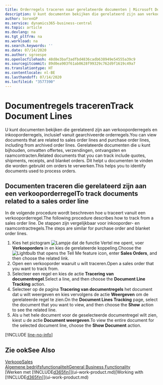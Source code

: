 ```yaml
---
title: Orderregels traceren naar gerelateerde documenten | Microsoft Docs
description: U kunt documenten bekijken die gerelateerd zijn aan verkooporderregels en inkooporderregels, inclusief vanuit gearchiveerde orderregels. Gerelateerde documenten die u kunt bijhouden, omvatten offertes, verzendingen, ontvangsten en raamcontracten. Dit helpt u documenten te vinden die worden gebruikt om orders te verwerken.
author: SorenGP
ms.service: dynamics365-business-central
ms.topic: article
ms.devlang: na
ms.tgt_pltfrm: na
ms.workload: na
ms.search.keywords: ''
ms.date: 07/14/2020
ms.author: sgroespe
ms.openlocfilehash: 48d8e3baf3adfbd4836cadb638949e54555a39c9
ms.sourcegitcommit: 89d0ea903f61ab0628f99329c762d9f1619c49a7
ms.translationtype: HT
ms.contentlocale: nl-BE
ms.lasthandoff: 07/14/2020
ms.locfileid: "3577390"
---
```

# <a name="track-document-lines"></a><span data-ttu-id="3b0a4-105">Documentregels traceren</span><span class="sxs-lookup"><span data-stu-id="3b0a4-105">Track Document Lines</span></span>
<span data-ttu-id="3b0a4-106">U kunt documenten bekijken die gerelateerd zijn aan verkooporderregels en inkooporderregels, inclusief vanuit gearchiveerde orderregels.</span><span class="sxs-lookup"><span data-stu-id="3b0a4-106">You can view documents that are related to sales order lines and purchase order lines, including from archived order lines.</span></span> <span data-ttu-id="3b0a4-107">Gerelateerde documenten die u kunt bijhouden, omvatten offertes, verzendingen, ontvangsten en raamcontracten.</span><span class="sxs-lookup"><span data-stu-id="3b0a4-107">Related documents that you can track include quotes, shipments, receipts, and blanket orders.</span></span> <span data-ttu-id="3b0a4-108">Dit helpt u documenten te vinden die worden gebruikt om orders te verwerken.</span><span class="sxs-lookup"><span data-stu-id="3b0a4-108">This helps you to identify documents used to process orders.</span></span>  

## <a name="to-track-documents-related-to-a-sales-order-line"></a><span data-ttu-id="3b0a4-109">Documenten traceren die gerelateerd zijn aan een verkooporderregel</span><span class="sxs-lookup"><span data-stu-id="3b0a4-109">To track documents related to a sales order line</span></span>
<span data-ttu-id="3b0a4-110">In de volgende procedure wordt beschreven hoe u traceert vanuit een verkooporderregel.</span><span class="sxs-lookup"><span data-stu-id="3b0a4-110">The following procedure describes how to track from a sales order line.</span></span> <span data-ttu-id="3b0a4-111">De stappen zijn vergelijkbaar voor inkooporder- en raamcontractregels.</span><span class="sxs-lookup"><span data-stu-id="3b0a4-111">The steps are similar for purchase order and blanket order lines.</span></span>

1.  <span data-ttu-id="3b0a4-112">Kies het pictogram ![Lampje dat de functie Vertel me opent](media/ui-search/search_small.png "Vertel me wat u wilt doen"), voer **Verkooporders** in en kies de gerelateerde koppeling.</span><span class="sxs-lookup"><span data-stu-id="3b0a4-112">Choose the ![Lightbulb that opens the Tell Me feature](media/ui-search/search_small.png "Tell me what you want to do") icon, enter **Sales Orders**, and then choose the related link.</span></span>  
2.  <span data-ttu-id="3b0a4-113">Open een verkooporder waaruit u wilt traceren.</span><span class="sxs-lookup"><span data-stu-id="3b0a4-113">Open a sales order that you want to track from.</span></span>  
3.  <span data-ttu-id="3b0a4-114">Selecteer een regel en kies de actie **Tracering van documentregel**.</span><span class="sxs-lookup"><span data-stu-id="3b0a4-114">Select a line, and then choose the **Document Line Tracking** action.</span></span>
4. <span data-ttu-id="3b0a4-115">Selecteer op de pagina **Tracering van documentregels** het document dat u wilt weergeven en kies vervolgens de actie **Weergeven** om de gerelateerde regel te zien.</span><span class="sxs-lookup"><span data-stu-id="3b0a4-115">On the **Document Lines Tracking** page, select the document that you want to view, and then choose the **Show** action to see the related line.</span></span>
5. <span data-ttu-id="3b0a4-116">Als u het hele document voor de geselecteerde documentregel wilt zien, kiest u de actie **Document weergeven**.</span><span class="sxs-lookup"><span data-stu-id="3b0a4-116">To view the entire document for the selected document line, choose the **Show Document** action.</span></span>

[!INCLUDE [line-no-info](includes/line-no-info.md)]

## <a name="see-also"></a><span data-ttu-id="3b0a4-117">Zie ook</span><span class="sxs-lookup"><span data-stu-id="3b0a4-117">See Also</span></span>
[<span data-ttu-id="3b0a4-118">Verkoop</span><span class="sxs-lookup"><span data-stu-id="3b0a4-118">Sales</span></span>](sales-manage-sales.md)  
[<span data-ttu-id="3b0a4-119">Algemene bedrijfsfunctionaliteit</span><span class="sxs-lookup"><span data-stu-id="3b0a4-119">General Business Functionality</span></span>](ui-across-business-areas.md)  
<span data-ttu-id="3b0a4-120">[Werken met [!INCLUDE[d365fin](includes/d365fin_md.md)]](ui-work-product.md)</span><span class="sxs-lookup"><span data-stu-id="3b0a4-120">[Working with [!INCLUDE[d365fin](includes/d365fin_md.md)]](ui-work-product.md)</span></span>
